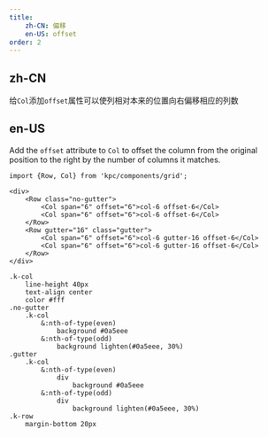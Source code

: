 ```yaml
---
title:
    zh-CN: 偏移
    en-US: offset
order: 2
---
```


## zh-CN

给`Col`添加`offset`属性可以使列相对本来的位置向右偏移相应的列数

## en-US

Add the `offset` attribute to `Col` to offset the column from the original position to the right by the number of columns it matches.

```vdt
import {Row, Col} from 'kpc/components/grid';

<div>
    <Row class="no-gutter">
        <Col span="6" offset="6">col-6 offset-6</Col>
        <Col span="6" offset="6">col-6 offset-6</Col>
    </Row>
    <Row gutter="16" class="gutter">
        <Col span="6" offset="6">col-6 gutter-16 offset-6</Col>
        <Col span="6" offset="6">col-6 gutter-16 offset-6</Col>
    </Row>
</div>
```

```styl
.k-col
    line-height 40px
    text-align center
    color #fff
.no-gutter
    .k-col
        &:nth-of-type(even)
            background #0a5eee
        &:nth-of-type(odd)
            background lighten(#0a5eee, 30%)
.gutter
    .k-col
        &:nth-of-type(even)
            div
                background #0a5eee
        &:nth-of-type(odd)
            div
                background lighten(#0a5eee, 30%)
.k-row
    margin-bottom 20px
```
